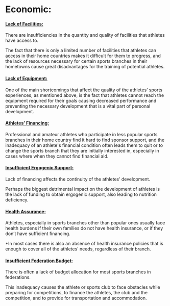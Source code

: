 # Economic:

#### [Lack of Facilities: ](economic.md#lack-of-facilities)

There are insufficiencies in the quantity and quality of facilities that athletes have access to.&#x20;

The fact that there is only a limited number of facilities that athletes can access in their home countries makes it difficult for them to progress, and the lack of resources necessary for certain sports branches in their hometowns cause great disadvantages for the training of potential athletes.&#x20;

#### [Lack of Equipment: ](economic.md#lack-of-equipment)

One of the main shortcomings that affect the quality of the athletes’ sports experiences, as mentioned above, is the fact that athletes cannot reach the equipment required for their goals causing decreased performance and preventing the necessary development that is a vital part of personal development.&#x20;

#### [Athletes’ Financing: ](economic.md#athletes-financing)

Professional and amateur athletes who participate in less popular sports branches in their home country find it hard to find sponsor support, and the inadequacy of an athlete's financial condition often leads them to quit or to change the sports branch that they are initially interested in, especially in cases where when they cannot find financial aid.&#x20;

#### [Insufficient Ergogenic Support: ](economic.md#insufficient-ergogenic-support)

Lack of financing affects the continuity of the athletes’ development.&#x20;

Perhaps the biggest detrimental impact on the development of athletes is the lack of funding to obtain ergogenic support, also leading to nutrition deficiency.&#x20;

#### [Health Assurance: ](economic.md#health-assurance)

Athletes, especially in sports branches other than popular ones usually face health burdens if their own families do not have health insurance, or if they don’t have sufficient financing.&#x20;

\*In most cases there is also an absence of health insurance policies that is enough to cover all of the athletes’ needs, regardless of their branch.&#x20;

#### [Insufficient Federation Budget: ](economic.md#insufficient-federation-budget)

There is often a lack of budget allocation for most sports branches in federations.&#x20;

This inadequacy causes the athlete or sports club to face obstacles while preparing for competitions, to finance the athletes, the club and the competition, and to provide for transportation and accommodation.
